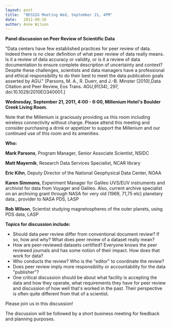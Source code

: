```yaml
---
layout: post
title:  "BESSIG Meeting Wed, September 21, 4PM"
date:   2011-09-16
author: Anne Wilson
---
```

**Panel discussion on Peer Review of Scientific Data**

"Data centers have few established practices for peer review of data. Indeed there is no clear definition of what peer review of data really means. Is it a review of data accuracy or validity, or is it a review of data documentation to ensure complete description of uncertainty and context? Despite these challenges, scientists and data managers have a professional and ethical responsibility to do their best to meet the data publication goals asserted by AGU."    [Parsons, M. A., R. Duerr, and J.-B. Minster (2010),Data Citation and Peer Review, Eos Trans. AGU,91(34), 297, doi:10.1029/2010EO340001.]

**Wednesday, September 21, 2011, 4:00 - 6:00, Millenium Hotel's Boulder Creek Living Room.**

Note that the Millenium is graciously providing us this room including wireless connectivity without charge.  Please attend this meeting and consider purchasing a drink or appetizer to support the Millenium and our continued use of this room and its amenities.

**Who:**

**Mark Parsons**, Program Manager, Senior Associate Scientist, NSIDC

**Matt Mayernik**, Research Data Services Specialist, NCAR library

**Eric Kihn**, Deputy Director of the National Geophysical Data Center, NOAA

**Karen Simmons**, Experiment Manager for Galileo UVS/EUV instruments and archivist for data from Voyager and Galileo. Also, current archive specialist  on an archiving grant through NASA for very old (1969, 71,75 etc) planetary data., provider to NASA PDS, LASP

**Rob Wilson**, Scientist studying magnetospheres of the outer planets, using PDS data, LASP

**Topics for discussion include:**

- Should data peer review differ from conventional document review?  If so, how and why?  What does peer review of a dataset really mean?
- How are peer-reviewed datasets certified?  Everyone knows the peer reviewed journals and has some notion of their impact.  How does that work for data?
- Who conducts the review?  Who is the "editor" to coordinate the review?
- Does peer review imply more responsibility or accountability for the data "publisher"?
- One critical discussion should be about what facility is accepting the data and how they operate, what requirements they have for peer review and discussion of how well that's worked in the past. Their perspective is often quite different from that of a scientist.

Please join us in this discussion! 

The discussion will be followed by a short business meeting for feedback and planning purposes.